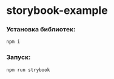 # storybook-example

### Установка библиотек:

```bash
npm i
```

### Запуск:

```bash
npm run strybook
```

